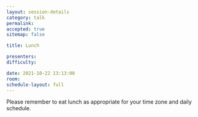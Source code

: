 ```yaml
---
layout: session-details
category: talk
permalink:
accepted: true
sitemap: false

title: Lunch

presenters:
difficulty:

date: 2021-10-22 13:13:00
room:
schedule-layout: full
---
```

Please remember to eat lunch as appropriate for your time zone and daily schedule.